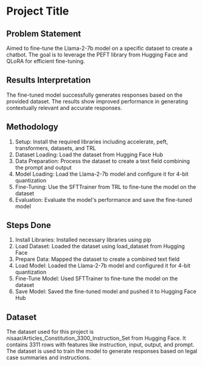 # Project Title

## Problem Statement
Aimed to fine-tune the Llama-2-7b model on a specific dataset to create a chatbot. The goal is to leverage the PEFT library from Hugging Face and QLoRA for efficient fine-tuning.

## Results Interpretation
The fine-tuned model successfully generates responses based on the provided dataset. The results show improved performance in generating contextually relevant and accurate responses.

## Methodology
1. Setup: Install the required libraries including accelerate, peft, transformers, datasets, and TRL
2. Dataset Loading: Load the dataset from Hugging Face Hub
3. Data Preparation: Process the dataset to create a text field combining the prompt and output
4. Model Loading: Load the Llama-2-7b model and configure it for 4-bit quantization
5. Fine-Tuning: Use the SFTTrainer from TRL to fine-tune the model on the dataset
6. Evaluation: Evaluate the model's performance and save the fine-tuned model

## Steps Done
1. Install Libraries: Installed necessary libraries using pip
2. Load Dataset: Loaded the dataset using load_dataset from Hugging Face
3. Prepare Data: Mapped the dataset to create a combined text field
4. Load Model: Loaded the Llama-2-7b model and configured it for 4-bit quantization
5. Fine-Tune Model: Used SFTTrainer to fine-tune the model on the dataset
6. Save Model: Saved the fine-tuned model and pushed it to Hugging Face Hub

## Dataset
The dataset used for this project is nisaar/Articles_Constitution_3300_Instruction_Set from Hugging Face. It contains 3311 rows with features like instruction, input, output, and prompt. The dataset is used to train the model to generate responses based on legal case summaries and instructions.
